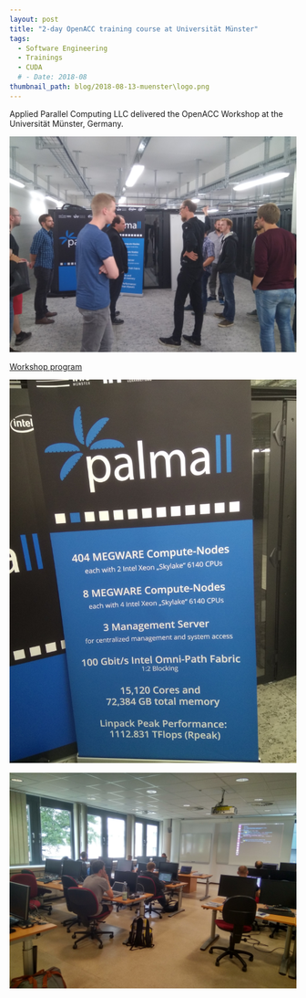```yaml
---
layout: post
title: "2-day OpenACC training course at Universität Münster"
tags:
  - Software Engineering
  - Trainings
  - CUDA
  # - Date: 2018-08
thumbnail_path: blog/2018-08-13-muenster\logo.png
---
```


Applied Parallel Computing LLC delivered the OpenACC Workshop at the Universität Münster, Germany.

![alt text](\assets\img\blog\2018-08-13-muenster\IMG_20180814_133734.jpg "Logo Title Text 1")

[Workshop program](\assets\img\blog\2018-08-13-muenster\umuenster_program.pdf)

![alt text](\assets\img\blog\2018-08-13-muenster\IMG_20180814_133703.jpg "Logo Title Text 1")

![alt text](\assets\img\blog\2018-08-13-muenster\IMG_20180814_115919_HDR.jpg "Logo Title Text 1")
